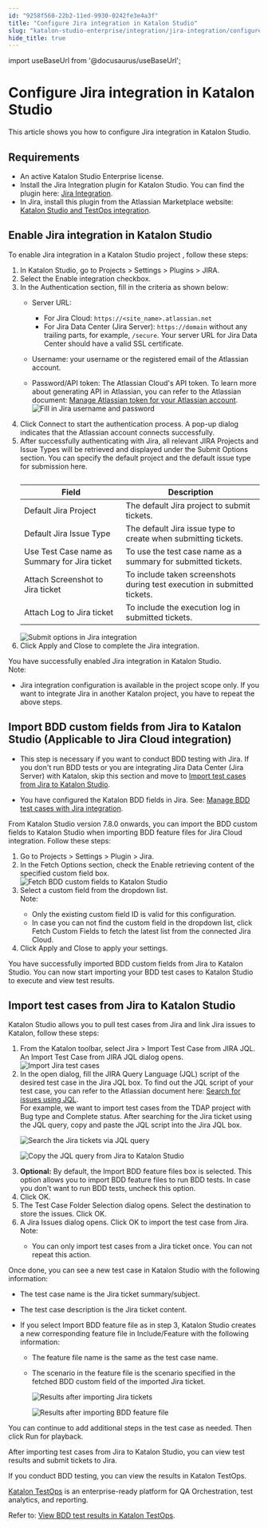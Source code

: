 ```yaml
---
id: "9258f560-22b2-11ed-9930-0242fe3e4a3f"
title: "Configure Jira integration in Katalon Studio"
slug: "katalon-studio-enterprise/integration/jira-integration/configure-jira-integration-in-katalon-studio"
hide_title: true
---
```

import useBaseUrl from '@docusaurus/useBaseUrl';


# <a id="id" class="anchor_top_offset"/><a id="ariaid-title1" class="anchor_top_offset"/>Configure Jira integration in <span xmlns="http://www.w3.org/1999/xhtml" className="ph">Katalon Studio</span> 

<p xmlns="http://www.w3.org/1999/xhtml" className="p">This article shows you how to configure Jira integration in <span className="ph">Katalon Studio</span>.</p> 

## Requirements

<div xmlns="http://www.w3.org/1999/xhtml" className="p"><ul className="ul"><li className="li">An active <span className="ph">Katalon Studio Enterprise</span> license.</li><li className="li">Install the <span className="ph uicontrol">Jira Integration</span> plugin for <span className="ph">Katalon Studio</span>. You can find the plugin here: <a className="xref j-external-link" href="https://store.katalon.com/product/3/Jira-Integration" target="_blank">Jira
        Integration</a>.</li><li className="li">In Jira, install this plugin from the
      Atlassian Marketplace website: <a className="xref j-external-link" href="https://marketplace.atlassian.com/apps/1217501/katalon-bdd-test-automation-for-jira" target="_blank">Katalon
        Studio and TestOps integration</a>. 
    </li></ul></div>

## <a id="task-9508" class="anchor_top_offset"/>Enable Jira integration in <span xmlns="http://www.w3.org/1999/xhtml" className="ph">Katalon Studio</span> 

<section xmlns="http://www.w3.org/1999/xhtml" className="section context">To enable Jira integration in a <span className="ph">Katalon Studio</span> project , follow these steps:</section> 
<ol xmlns="http://www.w3.org/1999/xhtml" className="ol steps"><li className="li step stepexpand"><span className="ph cmd">In <span className="ph">Katalon Studio</span>, go to <span className="ph uicontrol">Projects</span> &gt; <span className="ph uicontrol">Settings</span> &gt; <span className="ph uicontrol">Plugins</span> &gt; <span className="ph uicontrol">JIRA</span>. </span></li><li className="li step stepexpand"><span className="ph cmd">Select the <span className="ph uicontrol">Enable integration</span> checkbox.</span></li><li className="li step stepexpand"><span className="ph cmd">In the <span className="ph uicontrol">Authentication</span> section, fill in the criteria as shown below:</span><div className="itemgroup info"><ul className="ul"><li className="li"><p className="p"><span className="ph uicontrol">Server URL</span>: </p><ul className="ul"><li className="li">For Jira Cloud: <code className="ph codeph">https://&lt;site_name&gt;.atlassian.net</code></li><li className="li">For Jira Data Center (Jira Server): <code className="ph codeph">https://domain</code> without any trailing parts, for example, <code className="ph codeph">/secure</code>. Your server URL for Jira Data Center should have a valid SSL certificate.</li></ul></li><li className="li"><p className="p"><span className="ph uicontrol">Username</span>: your username or the registered email of the Atlassian account. </p></li><li className="li"><p className="p"><span className="ph uicontrol">Password/API token</span>: The Atlassian Cloud's API token. To learn more about generating API in Atlassian, you can refer to the Atlassian document: <a className="xref j-external-link" href="https://support.atlassian.com/atlassian-account/docs/manage-api-tokens-for-your-atlassian-account/" target="_blank">Manage Atlassian token for your Atlassian account</a>.<img className="image" src={useBaseUrl("/924daac0-22b2-11ed-9930-0242fe3e4a3f.png")} alt="Fill in Jira username and password" /></p></li></ul></div></li><li className="li step stepexpand"><span className="ph cmd">Click <span className="ph uicontrol">Connect</span> to start the authentication process. A pop-up dialog indicates that the Atlassian account connects successfully.</span></li><li className="li step stepexpand"><span className="ph cmd">After successfully authenticating with Jira, all relevant <span className="ph uicontrol">JIRA Projects</span> and <span className="ph uicontrol">Issue Types</span> will be retrieved and displayed under the <span className="ph uicontrol">Submit Options</span> section. You can specify the default project and the default issue type for submission here.</span><div className="itemgroup info"><table className="table"><caption /><colgroup><col /><col /></colgroup><thead className="thead"><tr className><th className="entry anchor_top_offset" id="task-9508__entry__1">Field</th><th className="entry anchor_top_offset" id="task-9508__entry__2">Description</th></tr></thead><tbody className="tbody"><tr className><td className="entry" headers="task-9508__entry__1 task-9508__entry__2 ">Default Jira Project</td><td className="entry" headers="task-9508__entry__1 task-9508__entry__2 ">The default Jira project to submit tickets.</td></tr><tr className><td className="entry" headers="task-9508__entry__1 task-9508__entry__2 ">Default Jira Issue Type</td><td className="entry" headers="task-9508__entry__1 task-9508__entry__2 ">The default Jira issue type to create when submitting tickets.</td></tr><tr className><td className="entry" headers="task-9508__entry__1 task-9508__entry__2 ">Use Test Case name as Summary for Jira ticket</td><td className="entry" headers="task-9508__entry__1 task-9508__entry__2 ">To use the test case name as a summary for submitted tickets.</td></tr><tr className><td className="entry" headers="task-9508__entry__1 task-9508__entry__2 ">Attach Screenshot to Jira ticket</td><td className="entry" headers="task-9508__entry__1 task-9508__entry__2 ">To include taken screenshots during test execution in submitted tickets.</td></tr><tr className><td className="entry" headers="task-9508__entry__1 task-9508__entry__2 ">Attach Log to Jira ticket</td><td className="entry" headers="task-9508__entry__1 task-9508__entry__2 ">To include the execution log in submitted tickets.</td></tr></tbody></table></div><div className="itemgroup info"><img className="image" src={useBaseUrl("/924e4700-22b2-11ed-9930-0242fe3e4a3f.png")} alt="Submit options in Jira integration" /></div></li><li className="li step stepexpand"><span className="ph cmd">Click <span className="ph uicontrol">Apply and Close</span> to complete the Jira integration.</span></li></ol> 
<section xmlns="http://www.w3.org/1999/xhtml" className="section result">You have successfully enabled Jira integration in <span className="ph">Katalon Studio</span>.<div className="p"><div className="note note note_note"><span className="note__title">Note:</span> <ul className="ul"><li className="li">Jira integration configuration is available in the project scope only. If you want to integrate Jira in another Katalon project, you have to repeat the above steps.</li></ul></div></div></section> 

## <a id="task-9995" class="anchor_top_offset"/>Import BDD custom fields from Jira to <span xmlns="http://www.w3.org/1999/xhtml" className="ph">Katalon Studio</span>  (Applicable to Jira Cloud integration)

<div xmlns="http://www.w3.org/1999/xhtml" className="section prereq p"><ul className="ul"><li className="li"><p className="p">This step is necessary if you want to conduct BDD testing with Jira. If you don't run BDD tests or you are integrating Jira Data Center (Jira Server) with Katalon, skip this section and move to <a className="xref" href="/docs/katalon-studio-enterprise/integration/jira-integration/configure-jira-integration-in-katalon-studio#task-8742">Import test cases from Jira to <span className="ph">Katalon Studio</span></a>.</p></li><li className="li"><p className="p">You have configured the Katalon BDD fields in Jira. See: <a className="xref" href="/docs/katalon-studio-enterprise/integration/jira-integration/manage-bdd-test-cases-with-jira-integration">Manage  BDD test cases   with Jira integration</a>.</p></li></ul></div>
<section xmlns="http://www.w3.org/1999/xhtml" className="section context">From <span className="ph">Katalon Studio</span> version 7.8.0 onwards, you can import the BDD custom fields to <span className="ph">Katalon Studio</span> when importing BDD feature files for Jira Cloud integration. Follow these steps:</section> 
<ol xmlns="http://www.w3.org/1999/xhtml" className="ol steps"><li className="li step stepexpand"><span className="ph cmd">Go to <span className="ph uicontrol">Projects</span> &gt; <span className="ph uicontrol">Settings</span> &gt; <span className="ph uicontrol">Plugin</span> &gt; <span className="ph uicontrol">Jira</span>.</span></li><li className="li step stepexpand"><span className="ph cmd">In the <span className="ph uicontrol">Fetch Options</span> section, check the <span className="ph uicontrol">Enable retrieving content of the specified custom field</span> box.</span><div className="itemgroup info"><img className="image" width={500} src={useBaseUrl("/924630b0-22b2-11ed-9930-0242fe3e4a3f.png")} alt="Fetch BDD custom fields to Katalon Studio" /></div></li><li className="li step stepexpand"><span className="ph cmd">Select a custom field from the dropdown list.</span><div className="itemgroup info"><div className="note note note_note"><span className="note__title">Note:</span> <ul className="ul"><li className="li">Only the existing custom field ID is valid for this configuration.</li><li className="li">In case you can not find the custom field in the dropdown list, click <span className="ph uicontrol">Fetch Custom Fields</span> to fetch the latest list from the connected Jira Cloud.</li></ul></div></div></li><li className="li step stepexpand"><span className="ph cmd">Click <span className="ph uicontrol">Apply and Close</span> to apply your settings.</span></li></ol> 
<section xmlns="http://www.w3.org/1999/xhtml" className="section result">You have successfully imported BDD custom fields from Jira to <span className="ph">Katalon Studio</span>. You can now start importing your BDD test cases to <span className="ph">Katalon Studio</span> to execute and view test results.</section> 

## <a id="task-8742" class="anchor_top_offset"/>Import test cases from Jira to <span xmlns="http://www.w3.org/1999/xhtml" className="ph">Katalon Studio</span> 

<section xmlns="http://www.w3.org/1999/xhtml" className="section context"><span className="ph">Katalon Studio</span> allows you to pull test cases from Jira and link Jira issues to Katalon, follow these steps:</section> 
<ol xmlns="http://www.w3.org/1999/xhtml" className="ol steps"><li className="li step stepexpand"><span className="ph cmd">From the Katalon toolbar, select <span className="ph uicontrol">Jira</span> &gt; <span className="ph uicontrol">Import Test Case from JIRA JQL</span>. An <span className="ph uicontrol">Import Test Case from JIRA JQL</span> dialog opens.</span><div className="itemgroup info"><img className="image" width={300} src={useBaseUrl("/924ee340-22b2-11ed-9930-0242fe3e4a3f.png")} alt="Import Jira test cases" /></div></li><li className="li step stepexpand"><span className="ph cmd">In the open dialog, fill the JIRA Query Language (JQL) script of the desired test case in the <span className="ph uicontrol">Jira JQL</span> box. To find out the JQL script of your test case, you can refer to the Atlassian document here: <a className="xref j-external-link" href="https://confluence.atlassian.com/jirasoftwarecloud/advanced-searching-764478330.html" target="_blank">Search for issues using JQL</a>. </span><div className="itemgroup stepxmp">For example, we want to import test cases from the <span className="ph uicontrol">TDAP</span> project with <span className="ph uicontrol">Bug</span> type and <span className="ph uicontrol">Complete</span> status. After searching for the Jira ticket using the JQL query, copy and paste the JQL script into the <span className="ph uicontrol">Jira JQL</span> box.<p className="p"><img className="image" src={useBaseUrl("/924fa690-22b2-11ed-9930-0242fe3e4a3f.png")} alt="Search the Jira tickets via JQL query" /></p><p className="p"><img className="image" src={useBaseUrl("/924f5870-22b2-11ed-9930-0242fe3e4a3f.png")} alt="Copy the JQL query from Jira to Katalon Studio" /></p></div></li><li className="li step stepexpand"><span className="ph cmd"><strong className="ph b">Optional:</strong> By  default, the <span className="ph uicontrol">Import BDD feature files</span> box is selected. This option allows you to import BDD feature files to run BDD tests. In case you don't want to run BDD tests, uncheck this option.</span></li><li className="li step stepexpand"><span className="ph cmd">Click <span className="ph uicontrol">OK</span>.</span></li><li className="li step stepexpand"><span className="ph cmd">The <span className="ph uicontrol">Test Case Folder Selection</span> dialog opens. Select the destination to store the issues. Click <span className="ph uicontrol">OK</span>.</span></li><li className="li step stepexpand"><span className="ph cmd">A <span className="ph uicontrol">Jira Issues</span> dialog opens. Click <span className="ph uicontrol">OK</span> to import the test case from Jira.</span><div className="itemgroup info"><div className="note note note_note"><span className="note__title">Note:</span> <ul className="ul"><li className="li"><p className="p">You can only import test cases from a Jira ticket once. You can not repeat this action.</p></li></ul></div></div></li></ol> 
<section xmlns="http://www.w3.org/1999/xhtml" className="section result">Once done, you can see a  new test case in <span className="ph">Katalon Studio</span> with the following information:<div className="p"><ul className="ul"><li className="li"><p className="p">The test case name is the Jira ticket summary/subject.</p></li><li className="li"><p className="p">The test case description is the Jira ticket content.</p></li><li className="li"><p className="p">If you select <span className="ph uicontrol">Import BDD feature file</span> as in step 3, <span className="ph">Katalon Studio</span> creates a new corresponding feature file in <span className="ph uicontrol">Include/Feature</span> with the following information: </p><ul className="ul"><li className="li"><p className="p">The feature file name is the same as the test case name.</p></li><li className="li"><p className="p">The scenario in the feature file  is the  scenario specified in the fetched BDD custom field  of  the imported Jira ticket. </p><p className="p"><img className="image" src={useBaseUrl("/924ce770-22b2-11ed-9930-0242fe3e4a3f.png")} alt="Results after importing Jira tickets" /></p><p className="p"><img className="image" src={useBaseUrl("/9250b800-22b2-11ed-9930-0242fe3e4a3f.png")} alt="Results after importing BDD feature file" /></p></li></ul></li></ul></div><p className="p">You can continue to add additional steps in the test case as needed. Then click <span className="ph uicontrol">Run</span> for playback.</p></section> 
<section xmlns="http://www.w3.org/1999/xhtml" className="section postreq">After importing test cases from Jira to <span className="ph">Katalon Studio</span>, you can view test results and submit tickets to Jira.<p className="p">If you conduct BDD testing, you can view the results in <span className="ph">Katalon TestOps</span>. </p><p className="p"><a className="xref j-external-link" href="https://docs.katalon.com/katalon-analytics/docs/overview.html" target="_blank">Katalon TestOps</a> is an enterprise-ready platform for QA Orchestration, test analytics, and reporting.</p><p className="p"> Refer to: <a className="xref" href="/docs/katalon-testops/test-management/view-bdd-test-results">View BDD test results in <span className="ph">Katalon TestOps</span></a>.</p></section> 
